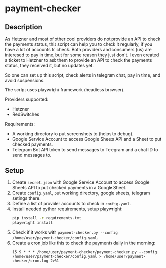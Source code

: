 # payment-checker

## Description

As Hetzner and most of other cool providers do not provide an API to check the payments status, this script can help you to check it regularly, if you have a lot of accounts to check.
Both providers and consumers (us) are interesed to pay in time, but for some reason they just don't.
I even created a ticket to Hetzner to ask them to provide an API to check the payments status, they received it, but no updates yet.

So one can set up this script, check alerts in telegram chat, pay in time, and avoid suspensions.

The script uses playwright framework (headless browser).

Providers supported:
- Hetzner
- RedSwitches

Requirements:
- A working directory to put screenshots to (helps to debug).
- Google Service Account to access Google Sheets API and a Sheet to put checked payments.
- Telegram Bot API token to send messages to Telegram and a chat ID to send messages to.

## Setup

1. Create `secret.json` with Google Service Account to access Google Sheets API to put checked payments in a Google Sheet.
2. Create `config.yaml`, put working directory, google sheets, telegram setings there.
3. Define a list of provider accounts to check in `config.yaml`.
4. Install needed python requirements, setup playwright:
   ```bash
   pip install -r requirements.txt
   playwright install
   ```
5. Check if it works with `payment-checker.py --config /home/user/payment-checker/config.yaml`.
6. Create a cron job like this to check the payments daily in the morning:
   ```
   15 9 * * * /home/user/payment-checker/payment-checker.py --config /home/user/payment-checker/config.yaml > /home/user/payment-checker/cron.log 2>&1
   ```

